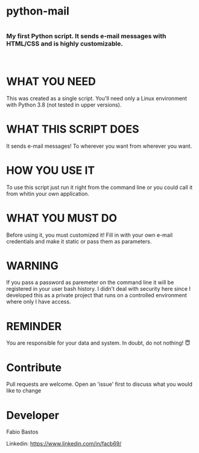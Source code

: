 # python-mail


# <h3>My first Python script. It sends e-mail messages with HTML/CSS and is highly customizable.</h3>

<br/>

# WHAT YOU NEED

This was created as a single script. You'll need only a Linux environment with Python 3.8 (not tested in upper versions).

# WHAT THIS SCRIPT DOES

It sends e-mail messages! To wherever you want from wherever you want.

# HOW YOU USE IT

To use this script just run it right from the command line or you could call it from whitin your own application.

# WHAT YOU MUST DO

Before using it, you must customized it! Fill in with your own e-mail credentials and make it static or pass them as parameters.

# WARNING

If you pass a password as paremeter on the command line it will be registered in your user bash history. I didn't deal with security here since I developed this as a private project that runs on a controlled environment where only I have access.

# REMINDER

You are responsible for your data and system. In doubt, do not nothing! 😇

# Contribute

Pull requests are welcome. Open an 'issue' first to discuss what you would like to change

# Developer

Fabio Bastos

Linkedin: https://www.linkedin.com/in/facb69/
